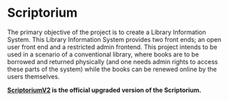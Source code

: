 # Scriptorium

The primary objective of the project is to create a Library Information System. This Library Information System provides two front ends; an open user front end and a restricted admin frontend. This project intends to be used in a scenario of a conventional library, where books are to be borrowed and returned physically (and one needs admin rights to access these parts of the system) while the books can be renewed online by the users themselves.

**[ScriptoriumV2](https://github.com/AryaRajivChaloli/ScriptoriumV2) is the official upgraded version of the Scriptorium.**
